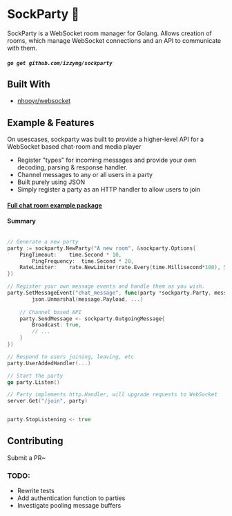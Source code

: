 # SockParty 💬

SockParty is a WebSocket room manager for Golang. Allows creation of rooms, which manage WebSocket connections and an API to communicate with them.

##### `go get github.com/izzymg/sockparty`

## Built With

* [nhooyr/websocket](https://github.com/nhooyr/websocket)

## Example & Features

On usescases, sockparty was built to provide a higher-level API for a WebSocket based chat-room and media player

* Register "types" for incoming messages and provide your own decoding, parsing & response handler.
* Channel messages to any or all users in a party
* Built purely using JSON
* Simply register a party as an HTTP handler to allow users to join

#### [Full chat room example package](/example)

#### Summary

```go

// Generate a new party
party := sockparty.NewParty("A new room", &sockparty.Options{
	PingTimeout:	time.Second * 10,
        PingFrequency: 	time.Second * 20,
	RateLimiter:   	rate.NewLimiter(rate.Every(time.Millisecond*100), 5),
})

// Register your own message events and handle them as you wish.
party.SetMessageEvent("chat_message", func(party *sockparty.Party, message sockparty.IncomingMessage) {
        json.Unmarshal(message.Payload, ...)
	
	// Channel based API
	party.SendMessage <- sockparty.OutgoingMessage{
		Broadcast: true,
		// ...
	}
})

// Respond to users joining, leaving, etc
party.UserAddedHandler(...)

// Start the party
go party.Listen()

// Party implements http.Handler, will upgrade requests to WebSocket
server.Get("/join", party)


party.StopListening <- true
```

## Contributing

Submit a PR~


### TODO:
* Rewrite tests
* Add authentication function to parties
* Investigate pooling message buffers
